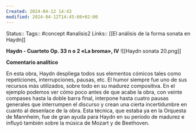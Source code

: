 ```yaml
---
Created: 2024-04-12 14:43
modified: 2024-04-12T14:45:08+02:00
---
```

Status:: 
Tags:: #concept #analisis2 
Links:: [[El análisis de la forma sonata en Haydn]]

**Haydn - Cuarteto Op. 33 n o 2 «La broma», IV**
![[Haydn sonata 20.png]]

**Comentario analítico**

En esta obra, Haydn despliega todos sus elementos cómicos tales como repeticiones, interrupciones, pausas, etc. El humor siempre fue uno de sus recursos más utilizados, sobre todo en su madurez compositiva. En el ejemplo podemos ver cómo poco antes de que acabe la obra, con veinte compases hasta la doble barra final, interpone hasta cuatro pausas generales que interrumpen el discurso y crean una cierta incertidumbre en cuanto al desenlace de la obra. Esta técnica, que estaba ya en la Orquesta de Mannheim, fue de gran ayuda para Haydn en su período de madurez e influyó también sobre la música de Mozart y de Beethoven.

